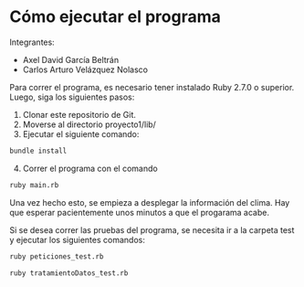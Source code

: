 # Cómo ejecutar el programa

Integrantes: 
- Axel David García Beltrán
- Carlos Arturo Velázquez Nolasco 

Para correr el programa, es necesario tener instalado Ruby 2.7.0 o superior. Luego, siga los siguientes pasos:

1. Clonar este repositorio de Git.
2. Moverse al directorio proyecto1/lib/
3. Ejecutar el siguiente comando:
```bash
bundle install
```
4. Correr el programa con el comando

```bash
ruby main.rb 
```

Una vez hecho esto, se empieza a desplegar la información del clima. Hay que esperar pacientemente unos minutos a que el progarama acabe.

Si se desea correr las pruebas del programa, se necesita ir a la carpeta test y ejecutar los siguientes comandos:

```bash
ruby peticiones_test.rb 
```

```bash
ruby tratamientoDatos_test.rb 
```
